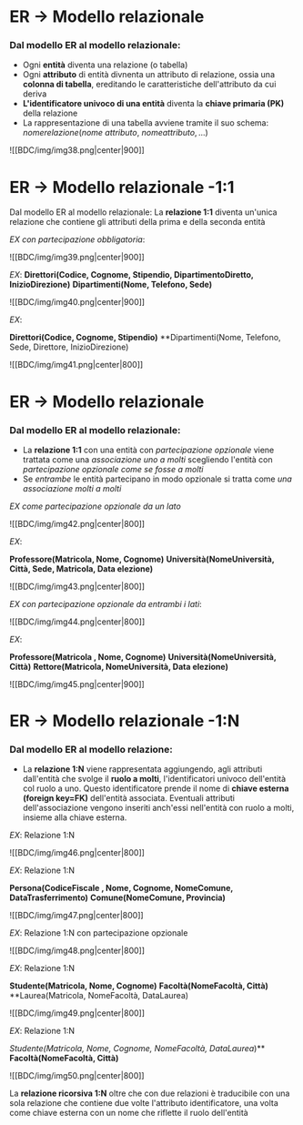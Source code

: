 # ER $\rightarrow$ Modello relazionale
### Dal modello ER al modello relazionale:

- Ogni **entità** diventa una relazione (o tabella)
- Ogni **attributo** di entità divnenta un attributo di relazione, ossia una **colonna di tabella**, ereditando le caratteristiche dell'attributo da cui deriva
- **L'identificatore univoco di una entità** diventa la **chiave primaria (PK)** della relazione
- La rappresentazione di una tabella avviene tramite il suo schema: 
	$nomerelazione(nome \ attributo, \ nome attributo,... )$

![[BDC/img/img38.png|center|900]]

# ER $\rightarrow$ Modello relazionale -1:1

Dal modello ER al modello relazionale:
La **relazione 1:1** diventa un'unica relazione che contiene gli attributi della prima e della seconda entità

*EX con partecipazione obbligatoria*:

![[BDC/img/img39.png|center|900]]

*EX*:
**Direttori(Codice, Cognome, Stipendio, DipartimentoDiretto, InizioDirezione)**
**Dipartimenti(Nome, Telefono, Sede)**

![[BDC/img/img40.png|center|900]]

*EX*:

**Direttori(Codice, Cognome, Stipendio)**
**Dipartimenti(Nome, Telefono, Sede, Direttore, InizioDirezione)

![[BDC/img/img41.png|center|800]]

# ER $\rightarrow$ Modello relazionale
### Dal modello ER al modello relazionale:

- La **relazione 1:1** con una entità con *partecipazione opzionale* viene trattata come una *associazione uno a molti* scegliendo l'entità con *partecipazione opzionale come se fosse a molti*
- Se *entrambe* le entità partecipano in modo opzionale si tratta come *una associazione molti a molti*

*EX come partecipazione opzionale da un lato*

![[BDC/img/img42.png|center|800]]

*EX*:

**Professore(Matricola, Nome, Cognome)**
**Università(NomeUniversità, Città, Sede, Matricola, Data elezione)**

![[BDC/img/img43.png|center|800]]

*EX con partecipazione opzionale da entrambi i lati*:

![[BDC/img/img44.png|center|800]]

*EX*:

**Professore(Matricola , Nome, Cognome)**
**Università(NomeUniversità, Città)**
**Rettore(Matricola, NomeUniversità, Data elezione)**

![[BDC/img/img45.png|center|900]]

# ER $\rightarrow$ Modello relazionale -1:N
### Dal modello ER al modello relazione:

- La **relazione 1:N** viene rappresentata aggiungendo, agli attributi dall'entità che svolge il **ruolo a molti**, l'identificatori univoco dell'entità col ruolo a uno. Questo identificatore prende il nome di **chiave esterna (foreign key=FK)** dell'entità associata. Eventuali attributi dell'associazione vengono inseriti anch'essi nell'entità con ruolo a molti, insieme alla chiave esterna.

*EX*: Relazione 1:N

![[BDC/img/img46.png|center|800]]

*EX*: Relazione 1:N

**Persona(CodiceFiscale , Nome, Cognome, NomeComune, DataTrasferrimento)**
**Comune(NomeComune, Provincia)**

![[BDC/img/img47.png|center|800]]

*EX*: Relazione 1:N con partecipazione opzionale

![[BDC/img/img48.png|center|800]]

*EX*: Relazione 1:N

**Studente(Matricola, Nome, Cognome)**
**Facoltà(NomeFacoltà, Città)**
**Laurea(Matricola, NomeFacoltà, DataLaurea)

![[BDC/img/img49.png|center|800]]

*EX*: Relazione 1:N

**Studente(Matricola, Nome, Cognome, NomeFacoltà*, DataLaurea*)**
**Facoltà(NomeFacoltà, Città)**

![[BDC/img/img50.png|center|800]]

La **relazione ricorsiva 1:N** oltre che con due relazioni è traducibile con una sola relazione che contiene due volte l'attributo identificatore, una volta come chiave esterna con un nome che riflette il ruolo dell'entità


